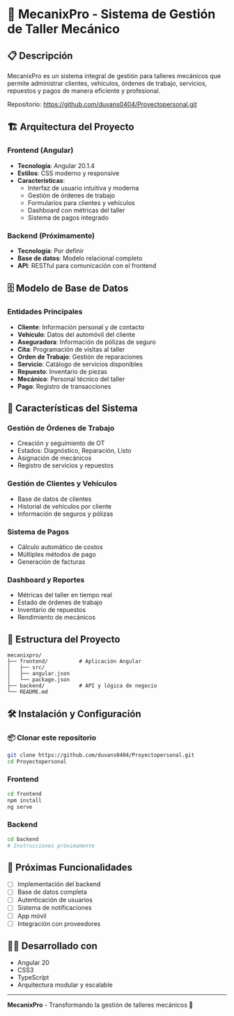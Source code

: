# 🚗 MecanixPro - Sistema de Gestión de Taller Mecánico

## 📋 Descripción
MecanixPro es un sistema integral de gestión para talleres mecánicos que permite administrar clientes, vehículos, órdenes de trabajo, servicios, repuestos y pagos de manera eficiente y profesional.

Repositorio: https://github.com/duvans0404/Proyectopersonal.git

## 🏗️ Arquitectura del Proyecto

### Frontend (Angular)
- **Tecnología**: Angular 20.1.4
- **Estilos**: CSS moderno y responsive
- **Características**: 
  - Interfaz de usuario intuitiva y moderna
  - Gestión de órdenes de trabajo
  - Formularios para clientes y vehículos
  - Dashboard con métricas del taller
  - Sistema de pagos integrado

### Backend (Próximamente)
- **Tecnología**: Por definir
- **Base de datos**: Modelo relacional completo
- **API**: RESTful para comunicación con el frontend

## 🗄️ Modelo de Base de Datos

### Entidades Principales
- **Cliente**: Información personal y de contacto
- **Vehículo**: Datos del automóvil del cliente
- **Aseguradora**: Información de pólizas de seguro
- **Cita**: Programación de visitas al taller
- **Orden de Trabajo**: Gestión de reparaciones
- **Servicio**: Catálogo de servicios disponibles
- **Repuesto**: Inventario de piezas
- **Mecánico**: Personal técnico del taller
- **Pago**: Registro de transacciones

## 🚀 Características del Sistema

### Gestión de Órdenes de Trabajo
- Creación y seguimiento de OT
- Estados: Diagnóstico, Reparación, Listo
- Asignación de mecánicos
- Registro de servicios y repuestos

### Gestión de Clientes y Vehículos
- Base de datos de clientes
- Historial de vehículos por cliente
- Información de seguros y pólizas

### Sistema de Pagos
- Cálculo automático de costos
- Múltiples métodos de pago
- Generación de facturas

### Dashboard y Reportes
- Métricas del taller en tiempo real
- Estado de órdenes de trabajo
- Inventario de repuestos
- Rendimiento de mecánicos

## 📁 Estructura del Proyecto
```
mecanixpro/
├── frontend/          # Aplicación Angular
│   ├── src/
│   ├── angular.json
│   └── package.json
├── backend/           # API y lógica de negocio
└── README.md
```

## 🛠️ Instalación y Configuración

### 📦 Clonar este repositorio
```bash
git clone https://github.com/duvans0404/Proyectopersonal.git
cd Proyectopersonal
```

### Frontend
```bash
cd frontend
npm install
ng serve
```

### Backend
```bash
cd backend
# Instrucciones próximamente
```

## 🌟 Próximas Funcionalidades
- [ ] Implementación del backend
- [ ] Base de datos completa
- [ ] Autenticación de usuarios
- [ ] Sistema de notificaciones
- [ ] App móvil
- [ ] Integración con proveedores

## 👨‍💻 Desarrollado con
- Angular 20
- CSS3
- TypeScript
- Arquitectura modular y escalable

---

**MecanixPro** - Transformando la gestión de talleres mecánicos 🚀
